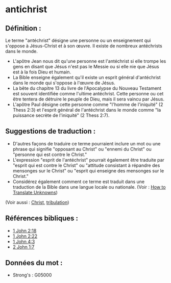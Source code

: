 # antichrist

## Définition :

Le terme "antéchrist" désigne une personne ou un enseignement qui s'oppose à Jésus-Christ et à son œuvre. Il existe de nombreux antéchrists dans le monde.

* L'apôtre Jean nous dit qu'une personne est l'antéchrist si elle trompe les gens en disant que Jésus n'est pas le Messie ou si elle nie que Jésus est à la fois Dieu et humain.
* La Bible enseigne également qu'il existe un esprit général d'antéchrist dans le monde qui s'oppose à l'œuvre de Jésus.
* La bête du chapitre 13 du livre de l'Apocalypse du Nouveau Testament est souvent identifiée comme l'ultime antéchrist. Cette personne ou cet être tentera de détruire le peuple de Dieu, mais il sera vaincu par Jésus.
* L'apôtre Paul désigne cette personne comme "l'homme de l'iniquité" (2 Thess 2:3) et l'esprit général de l'antéchrist dans le monde comme "la puissance secrète de l'iniquité" (2 Thess 2:7).

## Suggestions de traduction :

* D'autres façons de traduire ce terme pourraient inclure un mot ou une phrase qui signifie "opposant au Christ" ou "ennemi du Christ" ou "personne qui est contre le Christ."
* L'expression "esprit de l'antéchrist" pourrait également être traduite par "esprit qui est contre le Christ" ou "attitude consistant à répandre des mensonges sur le Christ" ou "esprit qui enseigne des mensonges sur le Christ."
* Considérez également comment ce terme est traduit dans une traduction de la Bible dans une langue locale ou nationale. (Voir : [How to Translate Unknowns](rc://en/ta/man/translate/translate-unknown))

(Voir aussi : [Christ](../kt/christ.md), [tribulation](../other/tribulation.md))

## Références bibliques :

* [1 John 2:18](rc://en/tn/help/1jn/02/18)
* [1 John 2:22](rc://en/tn/help/1jn/02/22)
* [1 John 4:3](rc://en/tn/help/1jn/04/03)
* [2 John 1:7](rc://en/tn/help/2jn/01/07)

## Données du mot :

* Strong's : G05000
